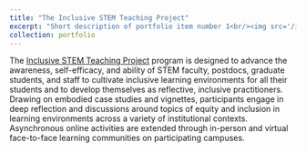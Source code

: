 ```yaml
---
title: "The Inclusive STEM Teaching Project"
excerpt: "Short description of portfolio item number 1<br/><img src='/images/InclusiveSTEMTeachingCert.png' width=500>"
collection: portfolio
---
```


The [Inclusive STEM Teaching Project](https://www.inclusivestemteaching.org/) program is designed to advance the awareness, self-efficacy, and ability of STEM faculty, postdocs, graduate students, and staff to cultivate inclusive learning environments for all their students and to develop themselves as reflective, inclusive practitioners. Drawing on embodied case studies and vignettes, participants engage in deep reflection and discussions around topics of equity and inclusion in learning environments across a variety of institutional contexts.  Asynchronous online activities are extended through in-person and virtual face-to-face learning communities on participating campuses.
